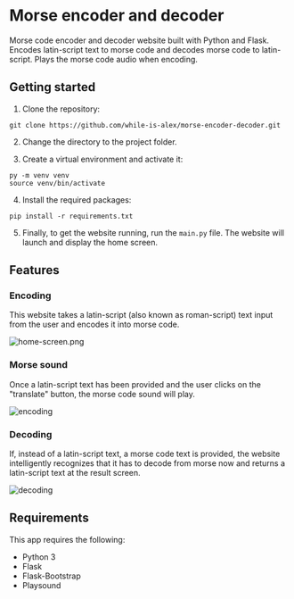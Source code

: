 # Morse encoder and decoder
Morse code encoder and decoder website built with Python and Flask. Encodes latin-script text to morse code and decodes morse code to latin-script. Plays the morse code audio when encoding.

## Getting started
1. Clone the repository:
```
git clone https://github.com/while-is-alex/morse-encoder-decoder.git
```

2. Change the directory to the project folder.

3. Create a virtual environment and activate it:
```
py -m venv venv
source venv/bin/activate
```

4. Install the required packages:
```
pip install -r requirements.txt
```

5. Finally, to get the website running, run the `main.py` file. The website will launch and display the home screen.

## Features
### Encoding
This website takes a latin-script (also known as roman-script) text input from the user and encodes it into morse code.

![home-screen.png](https://i.ibb.co/SJRXqPT/home.png)

### Morse sound
Once a latin-script text has been provided and the user clicks on the "translate" button, the morse code sound will play.

![encoding](https://i.ibb.co/VLyb2Gb/encoding.png)

### Decoding
If, instead of a latin-script text, a morse code text is provided, the website intelligently recognizes that it has to decode from morse now and returns a latin-script text at the result screen.

![decoding](https://i.ibb.co/HPvJswc/decoding.png)

## Requirements
This app requires the following:

+ Python 3
+ Flask
+ Flask-Bootstrap
+ Playsound
